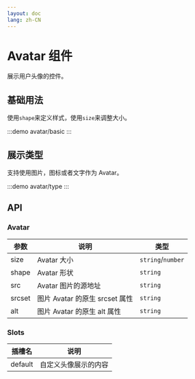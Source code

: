 ```yaml
---
layout: doc
lang: zh-CN
---
```


# Avatar 组件

展示用户头像的控件。

## 基础用法

使用`shape`来定义样式，使用`size`来调整大小。

:::demo
avatar/basic
:::

## 展示类型

支持使用图片，图标或者文字作为 Avatar。

:::demo
avatar/type
:::

## API

### Avatar

| 参数   | 说明                           | 类型              |
| ------ | ------------------------------ | ----------------- |
| size   | Avatar 大小                    | `string`/`number` |
| shape  | Avatar 形状                    | `string`          |
| src    | Avatar 图片的源地址            | `string`          |
| srcset | 图片 Avatar 的原生 srcset 属性 | `string`          |
| alt    | 图片 Avatar 的原生 alt 属性    | `string`          |

### Slots

| 插槽名  | 说明                 |
| ------- | -------------------- |
| default | 自定义头像展示的内容 |
